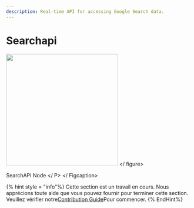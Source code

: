 ```yaml
---
description: Real-time API for accessing Google Search data.
---
```


# Searchapi

<gigne> <img src = "../../../. Gitbook / Assets / Image (9) (1) (1) (1) (1) (3) .png" alt = "" width = "304"> </ figure> <p> SearchAPI Node </ P> </ Figcaption>

{% hint style = "info"%}
Cette section est un travail en cours. Nous apprécions toute aide que vous pouvez fournir pour terminer cette section. Veuillez vérifier notre[Contribution Guide](broken-reference)Pour commencer.
{% EndHint%}
